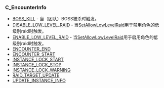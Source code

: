 ### C\_EncounterInfo

* [BOSS\_KILL](https://wow.gamepedia.com/BOSS_KILL) - 当（团队）BOSS被杀时触发。
* [DISABLE\_LOW\_LEVEL\_RAID](https://wow.gamepedia.com/DISABLE_LOW_LEVEL_RAID) - 当[SetAllowLowLevelRaid](https://wow.gamepedia.com/index.php?title=API_SetAllowLowLevelRaid&action=edit&redlink=1)用于禁用角色的低级别raid时触发。
* [ENABLE\_LOW\_LEVEL\_RAID](https://wow.gamepedia.com/ENABLE_LOW_LEVEL_RAID) - 当[SetAllowLowLevelRaid](https://wow.gamepedia.com/index.php?title=API_SetAllowLowLevelRaid&action=edit&redlink=1)用于启用角色的低级别raid时触发。
* [ENCOUNTER\_END](https://wow.gamepedia.com/ENCOUNTER_END)
* [ENCOUNTER\_START](https://wow.gamepedia.com/ENCOUNTER_START)
* [INSTANCE\_LOCK\_START](https://wow.gamepedia.com/INSTANCE_LOCK_START)
* [INSTANCE\_LOCK\_STOP](https://wow.gamepedia.com/INSTANCE_LOCK_STOP)
* [INSTANCE\_LOCK\_WARNING](https://wow.gamepedia.com/INSTANCE_LOCK_WARNING)
* [RAID\_TARGET\_UPDATE](https://wow.gamepedia.com/RAID_TARGET_UPDATE)
* [UPDATE\_INSTANCE\_INFO](https://wow.gamepedia.com/UPDATE_INSTANCE_INFO)




